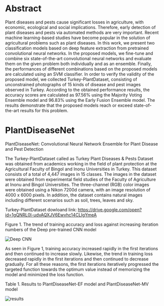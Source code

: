 # Abstract
Plant diseases and pests cause significant losses in agriculture, with economic, ecological and social implications. Therefore, early detection of plant diseases and pests via automated methods are very important. Recent machine learning-based studies have become popular in the solution of agricultural problems such as plant diseases. In this work, we present two classification models based on deep feature extraction from pretrained convolutional neural networks. In the proposed models, we fine-tune and combine six state-of-the-art convolutional neural networks and evaluate them on the given problem both individually and as an ensemble. Finally, the performances of different combinations based on the proposed models are calculated using an SVM classifier. In order to verify the validity of the proposed model, we collected Turkey-PlantDataset, consisting of unconstrained photographs of 15 kinds of disease and pest images observed in Turkey. According to the obtained performance results, the accuracy scores are calculated as 97.56% using the Majority Voting Ensemble model and 96.83% using the Early Fusion Ensemble model. The results demonstrate that the proposed models reach or exceed state-of-the-art results for this problem. 


# PlantDiseaseNet
PlantDiseaseNet: Convolutional Neural Network Ensemble for  Plant Disease and Pest Detection

The Turkey-PlantDataset called as Turkey Plant Diseases & Pests Dataset was obtained from academics working in the field of plant protection at the Agricultural Faculty of Bingol and Inonu Universities in Turkey. This dataset consists of a total of 4,447 images in 15 classes. The images in the dataset were obtained from experimental field studies of the Faculty of Agriculture at Inonu and Bingol Universities. The three-channel (RGB) color images were obtained using a Nikon 7200d camera, with an image resolution of 4000 x 6000 pixels. In addition, the dataset contains natural images including different scenarios such as soil, trees, leaves and sky. 

Turkey-PlantDataset dowloand link: https://drive.google.com/open?id=1gQNRL0I-udvAQXJV6Ewvhc14CLIgYmeA


Figure 1. The trend of training accuracy and loss against increasing iteration numbers of the Deep pre-trained CNN model

![Deep CNN](https://user-images.githubusercontent.com/54291142/108363800-61bbcd00-7206-11eb-8a62-a0c5e7ab9cb6.PNG)

As seen in Figure 1, training accuracy increased rapidly in the first iterations and then continued to increase slowly. Likewise, the trend in training loss decreased rapidly in the first iterations and then continued to decrease gradually. For all these reasons, the first iterations iteratively progressed the targeted function towards the optimum value instead of memorizing the model and minimized the loss function.


Table 1. Results to PlantDiseaseNet-EF model and PlantDiseaseNet-MV model

![results](https://user-images.githubusercontent.com/54291142/108421421-35c03c00-7246-11eb-8573-b1783453f183.PNG)


